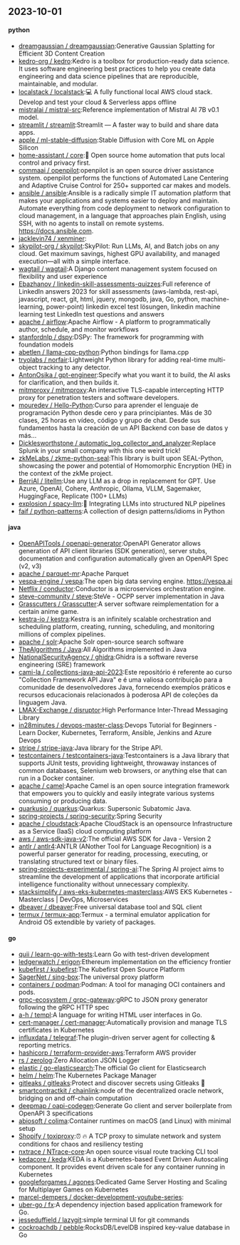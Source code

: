 ## 2023-10-01

#### python
* [dreamgaussian / dreamgaussian](https://github.com/dreamgaussian/dreamgaussian):Generative Gaussian Splatting for Efficient 3D Content Creation
* [kedro-org / kedro](https://github.com/kedro-org/kedro):Kedro is a toolbox for production-ready data science. It uses software engineering best practices to help you create data engineering and data science pipelines that are reproducible, maintainable, and modular.
* [localstack / localstack](https://github.com/localstack/localstack):💻 A fully functional local AWS cloud stack. Develop and test your cloud & Serverless apps offline
* [mistralai / mistral-src](https://github.com/mistralai/mistral-src):Reference implementation of Mistral AI 7B v0.1 model.
* [streamlit / streamlit](https://github.com/streamlit/streamlit):Streamlit — A faster way to build and share data apps.
* [apple / ml-stable-diffusion](https://github.com/apple/ml-stable-diffusion):Stable Diffusion with Core ML on Apple Silicon
* [home-assistant / core](https://github.com/home-assistant/core):🏡 Open source home automation that puts local control and privacy first.
* [commaai / openpilot](https://github.com/commaai/openpilot):openpilot is an open source driver assistance system. openpilot performs the functions of Automated Lane Centering and Adaptive Cruise Control for 250+ supported car makes and models.
* [ansible / ansible](https://github.com/ansible/ansible):Ansible is a radically simple IT automation platform that makes your applications and systems easier to deploy and maintain. Automate everything from code deployment to network configuration to cloud management, in a language that approaches plain English, using SSH, with no agents to install on remote systems. https://docs.ansible.com.
* [jacklevin74 / xenminer](https://github.com/jacklevin74/xenminer):
* [skypilot-org / skypilot](https://github.com/skypilot-org/skypilot):SkyPilot: Run LLMs, AI, and Batch jobs on any cloud. Get maximum savings, highest GPU availability, and managed execution—all with a simple interface.
* [wagtail / wagtail](https://github.com/wagtail/wagtail):A Django content management system focused on flexibility and user experience
* [Ebazhanov / linkedin-skill-assessments-quizzes](https://github.com/Ebazhanov/linkedin-skill-assessments-quizzes):Full reference of LinkedIn answers 2023 for skill assessments (aws-lambda, rest-api, javascript, react, git, html, jquery, mongodb, java, Go, python, machine-learning, power-point) linkedin excel test lösungen, linkedin machine learning test LinkedIn test questions and answers
* [apache / airflow](https://github.com/apache/airflow):Apache Airflow - A platform to programmatically author, schedule, and monitor workflows
* [stanfordnlp / dspy](https://github.com/stanfordnlp/dspy):DSPy: The framework for programming with foundation models
* [abetlen / llama-cpp-python](https://github.com/abetlen/llama-cpp-python):Python bindings for llama.cpp
* [tryolabs / norfair](https://github.com/tryolabs/norfair):Lightweight Python library for adding real-time multi-object tracking to any detector.
* [AntonOsika / gpt-engineer](https://github.com/AntonOsika/gpt-engineer):Specify what you want it to build, the AI asks for clarification, and then builds it.
* [mitmproxy / mitmproxy](https://github.com/mitmproxy/mitmproxy):An interactive TLS-capable intercepting HTTP proxy for penetration testers and software developers.
* [mouredev / Hello-Python](https://github.com/mouredev/Hello-Python):Curso para aprender el lenguaje de programación Python desde cero y para principiantes. Más de 30 clases, 25 horas en vídeo, código y grupo de chat. Desde sus fundamentos hasta la creación de un API Backend con base de datos y más...
* [Dicklesworthstone / automatic_log_collector_and_analyzer](https://github.com/Dicklesworthstone/automatic_log_collector_and_analyzer):Replace Splunk in your small company with this one weird trick!
* [zkMeLabs / zkme-python-seal](https://github.com/zkMeLabs/zkme-python-seal):This library is built upon SEAL-Python, showcasing the power and potential of Homomorphic Encryption (HE) in the context of the zkMe project.
* [BerriAI / litellm](https://github.com/BerriAI/litellm):Use any LLM as a drop in replacement for GPT. Use Azure, OpenAI, Cohere, Anthropic, Ollama, VLLM, Sagemaker, HuggingFace, Replicate (100+ LLMs)
* [explosion / spacy-llm](https://github.com/explosion/spacy-llm):🦙 Integrating LLMs into structured NLP pipelines
* [faif / python-patterns](https://github.com/faif/python-patterns):A collection of design patterns/idioms in Python

#### java
* [OpenAPITools / openapi-generator](https://github.com/OpenAPITools/openapi-generator):OpenAPI Generator allows generation of API client libraries (SDK generation), server stubs, documentation and configuration automatically given an OpenAPI Spec (v2, v3)
* [apache / parquet-mr](https://github.com/apache/parquet-mr):Apache Parquet
* [vespa-engine / vespa](https://github.com/vespa-engine/vespa):The open big data serving engine. https://vespa.ai
* [Netflix / conductor](https://github.com/Netflix/conductor):Conductor is a microservices orchestration engine.
* [steve-community / steve](https://github.com/steve-community/steve):SteVe - OCPP server implementation in Java
* [Grasscutters / Grasscutter](https://github.com/Grasscutters/Grasscutter):A server software reimplementation for a certain anime game.
* [kestra-io / kestra](https://github.com/kestra-io/kestra):Kestra is an infinitely scalable orchestration and scheduling platform, creating, running, scheduling, and monitoring millions of complex pipelines.
* [apache / solr](https://github.com/apache/solr):Apache Solr open-source search software
* [TheAlgorithms / Java](https://github.com/TheAlgorithms/Java):All Algorithms implemented in Java
* [NationalSecurityAgency / ghidra](https://github.com/NationalSecurityAgency/ghidra):Ghidra is a software reverse engineering (SRE) framework
* [cami-la / collections-java-api-2023](https://github.com/cami-la/collections-java-api-2023):Este repositório é referente ao curso "Collection Framework API Java" e é uma valiosa contribuição para a comunidade de desenvolvedores Java, fornecendo exemplos práticos e recursos educacionais relacionados à poderosa API de coleções da linguagem Java.
* [LMAX-Exchange / disruptor](https://github.com/LMAX-Exchange/disruptor):High Performance Inter-Thread Messaging Library
* [in28minutes / devops-master-class](https://github.com/in28minutes/devops-master-class):Devops Tutorial for Beginners - Learn Docker, Kubernetes, Terraform, Ansible, Jenkins and Azure Devops
* [stripe / stripe-java](https://github.com/stripe/stripe-java):Java library for the Stripe API.
* [testcontainers / testcontainers-java](https://github.com/testcontainers/testcontainers-java):Testcontainers is a Java library that supports JUnit tests, providing lightweight, throwaway instances of common databases, Selenium web browsers, or anything else that can run in a Docker container.
* [apache / camel](https://github.com/apache/camel):Apache Camel is an open source integration framework that empowers you to quickly and easily integrate various systems consuming or producing data.
* [quarkusio / quarkus](https://github.com/quarkusio/quarkus):Quarkus: Supersonic Subatomic Java.
* [spring-projects / spring-security](https://github.com/spring-projects/spring-security):Spring Security
* [apache / cloudstack](https://github.com/apache/cloudstack):Apache CloudStack is an opensource Infrastructure as a Service (IaaS) cloud computing platform
* [aws / aws-sdk-java-v2](https://github.com/aws/aws-sdk-java-v2):The official AWS SDK for Java - Version 2
* [antlr / antlr4](https://github.com/antlr/antlr4):ANTLR (ANother Tool for Language Recognition) is a powerful parser generator for reading, processing, executing, or translating structured text or binary files.
* [spring-projects-experimental / spring-ai](https://github.com/spring-projects-experimental/spring-ai):The Spring AI project aims to streamline the development of applications that incorporate artificial intelligence functionality without unnecessary complexity.
* [stacksimplify / aws-eks-kubernetes-masterclass](https://github.com/stacksimplify/aws-eks-kubernetes-masterclass):AWS EKS Kubernetes - Masterclass | DevOps, Microservices
* [dbeaver / dbeaver](https://github.com/dbeaver/dbeaver):Free universal database tool and SQL client
* [termux / termux-app](https://github.com/termux/termux-app):Termux - a terminal emulator application for Android OS extendible by variety of packages.

#### go
* [quii / learn-go-with-tests](https://github.com/quii/learn-go-with-tests):Learn Go with test-driven development
* [ledgerwatch / erigon](https://github.com/ledgerwatch/erigon):Ethereum implementation on the efficiency frontier
* [kubefirst / kubefirst](https://github.com/kubefirst/kubefirst):The Kubefirst Open Source Platform
* [SagerNet / sing-box](https://github.com/SagerNet/sing-box):The universal proxy platform
* [containers / podman](https://github.com/containers/podman):Podman: A tool for managing OCI containers and pods.
* [grpc-ecosystem / grpc-gateway](https://github.com/grpc-ecosystem/grpc-gateway):gRPC to JSON proxy generator following the gRPC HTTP spec
* [a-h / templ](https://github.com/a-h/templ):A language for writing HTML user interfaces in Go.
* [cert-manager / cert-manager](https://github.com/cert-manager/cert-manager):Automatically provision and manage TLS certificates in Kubernetes
* [influxdata / telegraf](https://github.com/influxdata/telegraf):The plugin-driven server agent for collecting & reporting metrics.
* [hashicorp / terraform-provider-aws](https://github.com/hashicorp/terraform-provider-aws):Terraform AWS provider
* [rs / zerolog](https://github.com/rs/zerolog):Zero Allocation JSON Logger
* [elastic / go-elasticsearch](https://github.com/elastic/go-elasticsearch):The official Go client for Elasticsearch
* [helm / helm](https://github.com/helm/helm):The Kubernetes Package Manager
* [gitleaks / gitleaks](https://github.com/gitleaks/gitleaks):Protect and discover secrets using Gitleaks 🔑
* [smartcontractkit / chainlink](https://github.com/smartcontractkit/chainlink):node of the decentralized oracle network, bridging on and off-chain computation
* [deepmap / oapi-codegen](https://github.com/deepmap/oapi-codegen):Generate Go client and server boilerplate from OpenAPI 3 specifications
* [abiosoft / colima](https://github.com/abiosoft/colima):Container runtimes on macOS (and Linux) with minimal setup
* [Shopify / toxiproxy](https://github.com/Shopify/toxiproxy):⏰ 🔥 A TCP proxy to simulate network and system conditions for chaos and resiliency testing
* [nxtrace / NTrace-core](https://github.com/nxtrace/NTrace-core):An open source visual route tracking CLI tool
* [kedacore / keda](https://github.com/kedacore/keda):KEDA is a Kubernetes-based Event Driven Autoscaling component. It provides event driven scale for any container running in Kubernetes
* [googleforgames / agones](https://github.com/googleforgames/agones):Dedicated Game Server Hosting and Scaling for Multiplayer Games on Kubernetes
* [marcel-dempers / docker-development-youtube-series](https://github.com/marcel-dempers/docker-development-youtube-series):
* [uber-go / fx](https://github.com/uber-go/fx):A dependency injection based application framework for Go.
* [jesseduffield / lazygit](https://github.com/jesseduffield/lazygit):simple terminal UI for git commands
* [cockroachdb / pebble](https://github.com/cockroachdb/pebble):RocksDB/LevelDB inspired key-value database in Go
